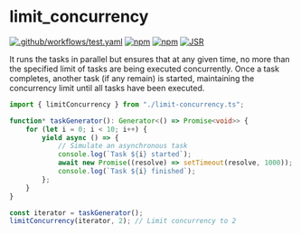 # limit_concurrency

[![.github/workflows/test.yaml](https://github.com/shogo82148/limit-concurrency/actions/workflows/test.yaml/badge.svg)](https://github.com/shogo82148/limit-concurrency/actions/workflows/test.yaml)
[![npm](https://img.shields.io/npm/v/@shogo82148/limit-concurrency)](https://www.npmjs.com/package/@shogo82148/limit-concurrency)
[![npm](https://img.shields.io/npm/dm/@shogo82148/limit-concurrency)](https://www.npmjs.com/package/@shogo82148/limit-concurrency)
[![JSR](https://jsr.io/badges/@shogo82148/limit-concurrency)](https://jsr.io/@shogo82148/limit-concurrency)

It runs the tasks in parallel but ensures that at any given time, no more than
the specified limit of tasks are being executed concurrently. Once a task
completes, another task (if any remain) is started, maintaining the concurrency
limit until all tasks have been executed.

```ts
import { limitConcurrency } from "./limit-concurrency.ts";

function* taskGenerator(): Generator<() => Promise<void>> {
    for (let i = 0; i < 10; i++) {
        yield async () => {
            // Simulate an asynchronous task
            console.log(`Task ${i} started`);
            await new Promise((resolve) => setTimeout(resolve, 1000));
            console.log(`Task ${i} finished`);
        };
    }
}

const iterator = taskGenerator();
limitConcurrency(iterator, 2); // Limit concurrency to 2
```
